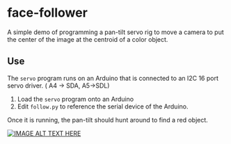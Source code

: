 # face-follower

A simple demo of programming a pan-tilt servo rig to move a camera to put the
center of the image at the centroid of a color object. 

## Use

The `servo` program runs on an Arduino that is connected to an I2C 16 port
servo driver. ( A4 -> SDA, A5->SDL)

1. Load the `servo` program onto an Arduino
2. Edit `follow.py` to reference the serial device of the Arduino.

Once it is running, the pan-tilt should hunt around to find a red object. 


[![IMAGE ALT TEXT HERE](https://img.youtube.com/vi/ywGxtKd_LxQ/0.jpg)](https://www.youtube.com/watch?v=ywGxtKd_LxQ)
